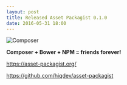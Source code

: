 ```yaml
---
layout: post
title: Released Asset Packagist 0.1.0
date: 2016-05-31 18:00
---
```


![Composer](https://raw.githubusercontent.com/hiqdev/asset-packagist/master/docs/asset-packagist.png)

**Composer + Bower + NPM = friends forever!**

https://asset-packagist.org/

https://github.com/hiqdev/asset-packagist

